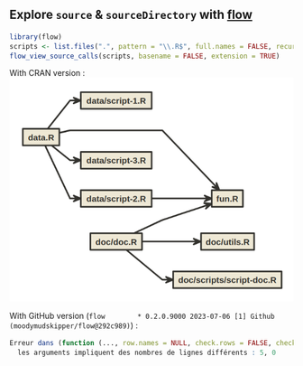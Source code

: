 
<!-- README.md is generated from README.Rmd. Please edit that file -->

## Explore `source` & `sourceDirectory` with [flow](https://github.com/moodymudskipper/flow)

``` r
library(flow)
scripts <- list.files(".", pattern = "\\.R$", full.names = FALSE, recursive = TRUE)
flow_view_source_calls(scripts, basename = FALSE, extension = TRUE)
```

With CRAN version :
![](figures/flow-cran.png)

With GitHub version (`flow        * 0.2.0.9000 2023-07-06 [1] Github (moodymudskipper/flow@292c989)`) :

```r
Erreur dans (function (..., row.names = NULL, check.rows = FALSE, check.names = TRUE,  : 
  les arguments impliquent des nombres de lignes différents : 5, 0
```